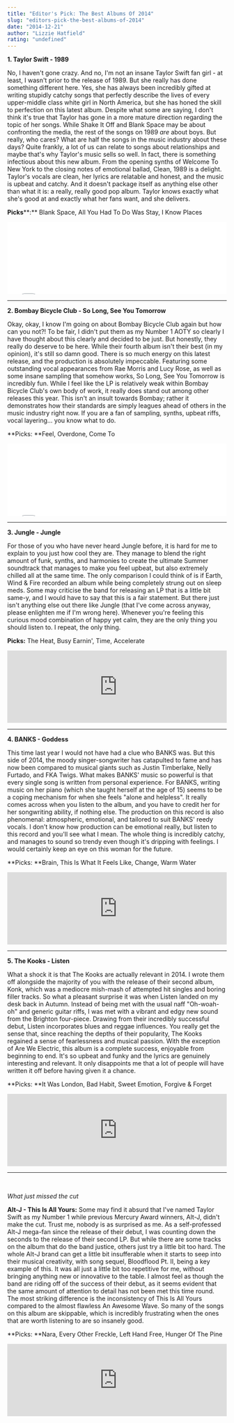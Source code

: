 ```yaml
---
title: "Editor's Pick: The Best Albums Of 2014"
slug: "editors-pick-the-best-albums-of-2014"
date: "2014-12-21"
author: "Lizzie Hatfield"
rating: "undefined"
---
```


**1\. Taylor Swift - 1989**

No, I haven't gone crazy. And no, I'm not an insane Taylor Swift fan girl - at least, I wasn't prior to the release of 1989. But she really has done something different here. Yes, she has always been incredibly gifted at writing stupidly catchy songs that perfectly describe the lives of every upper-middle class white girl in North America, but she has honed the skill to perfection on this latest album. Despite what some are saying, I don't think it's true that Taylor has gone in a more mature direction regarding the topic of her songs. While Shake It Off and Blank Space may be about confronting the media, the rest of the songs on 1989 _are_ about boys. But really, who cares? What are half the songs in the music industry about these days? Quite frankly, a lot of us can relate to songs about relationships and maybe that's why Taylor's music sells so well. In fact, there is something infectious about this new album. From the opening synths of Welcome To New York to the closing notes of emotional ballad, Clean, 1989 is a delight. Taylor's vocals are clean, her lyrics are relatable and honest, and the music is upbeat and catchy. And it doesn't package itself as anything else other than what it is: a really, really good pop album. Taylor knows exactly what she's good at and exactly what her fans want, and she delivers.

**Picks****:** Blank Space, All You Had To Do Was Stay, I Know Places

<iframe width="100%" height="166" src="//www.youtube.com/embed/e-ORhEE9VVg" frameborder="0" allowfullscreen></iframe>

* * *

**2\. Bombay Bicycle Club - So Long, See You Tomorrow**

Okay, okay, I know I'm going on about Bombay Bicycle Club again but how can you not?! To be fair, I didn't put them as my Number 1 AOTY so clearly I have thought about this clearly and decided to be just. But honestly, they really do deserve to be here. While their fourth album isn't their best (in my opinion), it's still so damn good. There is so much energy on this latest release, and the production is absolutely impeccable. Featuring some outstanding vocal appearances from Rae Morris and Lucy Rose, as well as some insane sampling that somehow works, So Long, See You Tomorrow is incredibly fun. While I feel like the LP is relatively weak within Bombay Bicycle Club's own body of work, it really does stand out among other releases this year. This isn't an insult towards Bombay; rather it demonstrates how their standards are simply leagues ahead of others in the music industry right now. If you are a fan of sampling, synths, upbeat riffs, vocal layering... you know what to do.

**Picks: **Feel, Overdone, Come To

<iframe width="100%" height="166" src="//www.youtube.com/embed/etmFT1OQSnc" frameborder="0" allowfullscreen></iframe>

* * *

**3\. Jungle - Jungle**

For those of you who have never heard Jungle before, it is hard for me to explain to you just how cool they are. They manage to blend the right amount of funk, synths, and harmonies to create the ultimate Summer soundtrack that manages to make you feel upbeat, but also extremely chilled all at the same time. The only comparison I could think of is if Earth, Wind & Fire recorded an album while being completely strung out on sleep meds. Some may criticise the band for releasing an LP that is a little bit same-y, and I would have to say that this is a fair statement. But there just isn't anything else out there like Jungle (that I've come across anyway, please enlighten me if I'm wrong here). Whenever you're feeling this curious mood combination of happy yet calm, they are the only thing you should listen to. I repeat, the only thing.

**Picks:** The Heat, Busy Earnin', Time, Accelerate

<iframe width="100%" height="166" scrolling="no" frameborder="no" src="https://w.soundcloud.com/player/?url=https%3A//api.soundcloud.com/tracks/135270855&amp;color=498c34&amp;auto_play=false&amp;hide_related=false&amp;show_comments=true&amp;show_user=true&amp;show_reposts=false"></iframe>

* * *

**4\. BANKS - Goddess**

This time last year I would not have had a clue who BANKS was. But this side of 2014, the moody singer-songwriter has catapulted to fame and has now been compared to musical giants such as Justin Timberlake, Nelly Furtado, and FKA Twigs. What makes BANKS' music so powerful is that every single song is written from personal experience. For BANKS, writing music on her piano (which she taught herself at the age of 15) seems to be a coping mechanism for when she feels "alone and helpless". It really comes across when you listen to the album, and you have to credit her for her songwriting ability, if nothing else. The production on this record is also phenomenal: atmospheric, emotional, and tailored to suit BANKS' reedy vocals. I don't know how production can be emotional really, but listen to this record and you'll see what I mean. The whole thing is incredibly catchy, and manages to sound so trendy even though it's dripping with feelings. I would certainly keep an eye on this woman for the future.

**Picks: **Brain, This Is What It Feels Like, Change, Warm Water

<iframe width="100%" height="166" scrolling="no" frameborder="no" src="https://w.soundcloud.com/player/?url=https%3A//api.soundcloud.com/tracks/131827025&amp;color=498c34&amp;auto_play=false&amp;hide_related=false&amp;show_comments=true&amp;show_user=true&amp;show_reposts=false"></iframe>

* * *

**5\. The Kooks - Listen**

What a shock it is that The Kooks are actually relevant in 2014. I wrote them off alongside the majority of you with the release of their second album, Konk, which was a mediocre mish-mash of attempted hit singles and boring filler tracks. So what a pleasant surprise it was when Listen landed on my desk back in Autumn. Instead of being met with the usual naff "Oh-woah-oh" and generic guitar riffs, I was met with a vibrant and edgy new sound from the Brighton four-piece. Drawing from their incredibly successful debut, Listen incorporates blues and reggae influences. You really get the sense that, since reaching the depths of their popularity, The Kooks regained a sense of fearlessness and musical passion. With the exception of Are We Electric, this album is a complete success, enjoyable from beginning to end. It's so upbeat and funky and the lyrics are genuinely interesting and relevant. It only disappoints me that a lot of people will have written it off before having given it a chance.

**Picks: **It Was London, Bad Habit, Sweet Emotion, Forgive & Forget

<iframe width="100%" height="166" scrolling="no" frameborder="no" src="https://w.soundcloud.com/player/?url=https%3A//api.soundcloud.com/tracks/148187516&amp;color=498c34&amp;auto_play=false&amp;hide_related=false&amp;show_comments=true&amp;show_user=true&amp;show_reposts=false"></iframe>

* * *

 

_What just missed the cut_

**Alt-J - This Is All Yours:** Some may find it absurd that I've named Taylor Swift as my Number 1 while previous Mercury Award winners, Alt-J, didn't make the cut. Trust me, nobody is as surprised as me. As a self-professed Alt-J mega-fan since the release of their debut, I was counting down the seconds to the release of their second LP. But while there are some tracks on the album that do the band justice, others just try a little bit too hard. The whole Alt-J brand can get a little bit insufferable when it starts to seep into their musical creativity, with song sequel, Bloodflood Pt. II, being a key example of this. It was all just a little bit too repetitive for me, without bringing anything new or innovative to the table. I almost feel as though the band are riding off of the success of their debut, as it seems evident that the same amount of attention to detail has not been met this time round. The most striking difference is the inconsistency of This Is All Yours compared to the almost flawless An Awesome Wave. So many of the songs on this album are skippable, which is incredibly frustrating when the ones that are worth listening to are so insanely good.

**Picks: **Nara, Every Other Freckle, Left Hand Free, Hunger Of The Pine

<iframe width="100%" height="166" scrolling="no" frameborder="no" src="https://w.soundcloud.com/player/?url=https%3A//api.soundcloud.com/tracks/157635220&amp;color=498c34&amp;auto_play=false&amp;hide_related=false&amp;show_comments=true&amp;show_user=true&amp;show_reposts=false"></iframe>
